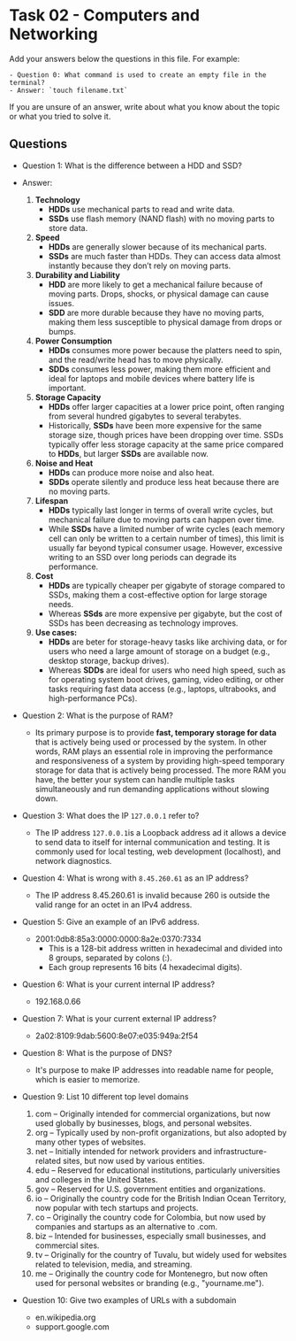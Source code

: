 # Task 02 - Computers and Networking

Add your answers below the questions in this file. For example: 

```
- Question 0: What command is used to create an empty file in the terminal?
- Answer: `touch filename.txt`
```

If you are unsure of an answer, write about what you know about the topic or what you tried to solve it.

## Questions

- Question 1: What is the difference between a HDD and SSD?
- Answer:
    1. **Technology**
        - **HDDs** use mechanical parts to read and write data.
        - **SSDs** use flash memory (NAND flash) with no moving parts to store data.
    2. **Speed**
        - **HDDs** are generally slower because of its mechanical parts.
        - **SSDs** are much faster than HDDs. They can access data almost instantly because they don’t rely on moving parts.
    3. **Durability and Liability**
        - **HDD** are more likely to get a mechanical failure because of moving parts. Drops, shocks, or physical damage can cause issues.
        - **SDD** are more durable because they have no moving parts, making them less susceptible to physical damage from drops or bumps.
    4. **Power Consumption**
        - **HDDs** consumes more power because the platters need to spin, and the read/write head has to move physically.
        - **SDDs** consumes less power, making them more efficient and ideal for laptops and mobile devices where battery life is important.
    5. **Storage Capacity**
        - **HDDs** offer larger capacities at a lower price point, often ranging from several hundred gigabytes to several terabytes.
        - Historically, **SSDs** have been more expensive for the same storage size, though prices have been dropping over time. SSDs typically offer less storage capacity at the same price compared to **HDDs**, but larger **SSDs** are available now.
    6. **Noise and Heat**
        - **HDDs** can produce more noise and also heat.
        - **SDDs** operate silently and produce less heat because there are no moving parts.
    7. **Lifespan**
        - **HDDs** typically last longer in terms of overall write cycles, but mechanical failure due to moving parts can happen over time.
        - While **SSDs** have a limited number of write cycles (each memory cell can only be written to a certain number of times), this limit is usually far beyond typical consumer usage. However, excessive writing to an SSD over long periods can degrade its performance.
    8. **Cost**
        - **HDDs** are typically cheaper per gigabyte of storage compared to SSDs, making them a cost-effective option for large storage needs.
        - Whereas **SSds** are more expensive per gigabyte, but the cost of SSDs has been decreasing as technology improves.
    9. **Use cases:**
        - **HDDs** are beter for storage-heavy tasks like archiving data, or for users who need a large amount of storage on a budget (e.g., desktop storage, backup drives).
        - Whereas **SDDs** are ideal for users who need high speed, such as for operating system boot drives, gaming, video editing, or other tasks requiring fast data access (e.g., laptops, ultrabooks, and high-performance PCs).

- Question 2: What is the purpose of RAM?
    - Its primary purpose is to provide **fast, temporary storage for data** that is actively being used or processed by the system. In other words, RAM plays an essential role in improving the performance and responsiveness of a system by providing high-speed temporary storage for data that is actively being processed. The more RAM you have, the better your system can handle multiple tasks simultaneously and run demanding applications without slowing down.

- Question 3: What does the IP `127.0.0.1` refer to?
    - The IP address `127.0.0.1`is a Loopback address ad it allows a device to send data to itself for internal communication and testing. It is commonly used for local testing, web development (localhost), and network diagnostics.

- Question 4: What is wrong with `8.45.260.61` as an IP address?
    - The IP address 8.45.260.61 is invalid because 260 is outside the valid range for an octet in an IPv4 address.
    
- Question 5: Give an example of an IPv6 address.
    - 2001:0db8:85a3:0000:0000:8a2e:0370:7334
        - This is a 128-bit address written in hexadecimal and divided into 8 groups, separated by colons (:).
        - Each group represents 16 bits (4 hexadecimal digits).

- Question 6: What is your current internal IP address?
    - 192.168.0.66
    
- Question 7: What is your current external IP address?
    - 2a02:8109:9dab:5600:8e07:e035:949a:2f54

- Question 8: What is the purpose of DNS?
    - It's purpose to make IP addresses into readable name for people, which is easier to memorize.

- Question 9: List 10 different top level domains
    1. com – Originally intended for commercial organizations, but now used globally by businesses, blogs, and personal websites.
    2. org – Typically used by non-profit organizations, but also adopted by many other types of websites.
    3. net – Initially intended for network providers and infrastructure-related sites, but now used by various entities.
    4. edu – Reserved for educational institutions, particularly universities and colleges in the United States.
    5. gov – Reserved for U.S. government entities and organizations.
    6. io – Originally the country code for the British Indian Ocean Territory, now popular with tech startups and projects.
    7. co – Originally the country code for Colombia, but now used by companies and startups as an alternative to .com.
    8. biz – Intended for businesses, especially small businesses, and commercial sites.
    9. tv – Originally for the country of Tuvalu, but widely used for websites related to television, media, and streaming.
    10. me – Originally the country code for Montenegro, but now often used for personal websites or branding (e.g., "yourname.me").

- Question 10: Give two examples of URLs with a subdomain
    - en.wikipedia.org
    - support.google.com